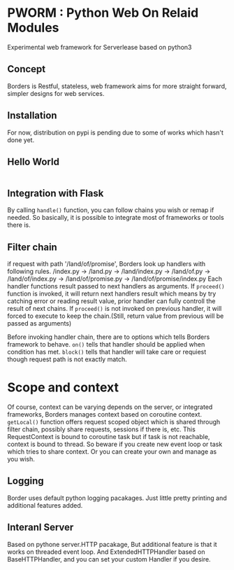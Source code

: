 # PWORM : Python Web On Relaid Modules
Experimental web framework for Serverlease based on python3

## Concept
Borders is Restful, stateless, web framework aims for more straight forward, simpler designs for web services.  

## Installation
For now, distribution on pypi is pending due to some of works which hasn't done yet.

## Hello World
```python

```
## Integration with Flask
By calling ``handle()`` function, you can follow chains you wish or remap if needed.
So basically, it is possible to integrate most of frameworks or tools there is.

## Filter chain
if request with path '/land/of/promise', Borders look up handlers with following rules.
/index.py -> /land.py -> /land/index.py -> /land/of.py -> /land/of/index.py -> /land/of/promise.py -> /land/of/promise/index.py
Each handler functions result passed to next handlers as arguments.
If ``proceed()`` function is invoked, it will return next handlers result which means by try catching error or reading result value,
prior handler can fully controll the result of next chains.
If ``proceed()`` is not invoked on previous handler, it will forced to execute to keep the chain.(Still, return value from previous will be passed as arguments)

Before invoking handler chain, there are to options which tells Borders framework to behave.
``on()`` tells that handler should be applied when condition has met.
``block()`` tells that handler will take care or requiest though request path is not exactly match.

# Scope and context
Of course, context can be varying depends on the server, or integrated frameworks, Borders manages context based on coroutine context.
``getLocal()`` function offers request scoped object which is shared through filter chain, possibly share requests, sessions if there is, etc.
This RequestContext is bound to coroutine task but if task is not reachable, context is bound to thread.
So beware if you create new event loop or task which tries to share context. Or you can create your own and manage as you wish.

## Logging
Border uses default python logging pacakages.
Just little pretty printing and additional features added.

## Interanl Server
Based on pythone server.HTTP pacakage, But additional feature is that it works on threaded event loop.
And ExtendedHTTPHandler based on BaseHTTPHandler, and you can set your custom Handler if you desire.

